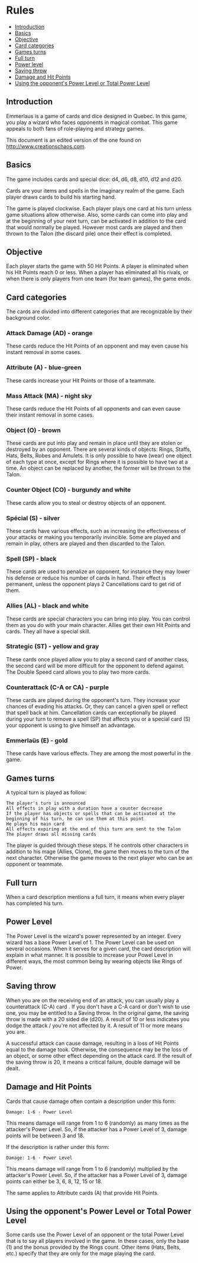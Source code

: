 # Rules

* [Introduction](#introduction)
* [Basics](#basics)
* [Objective](#objective)
* [Card categories](#Card-categories)
* [Games turns](#Games-turns)
* [Full turn](#Full-turn)
* [Power level](#Power-level)
* [Saving throw](#Saving-throw)
* [Damage and Hit Points](#Damage-and-Hit-Points)
* [Using the opponent's Power Level or Total Power Level](#Using-the-opponent's-Power-Level-or-Total-Power-Level)

## Introduction

Emmerlaus is a game of cards and dice designed in Quebec. In this game, you play a wizard who faces opponents in magical combat. This game appeals to both fans of role-playing and strategy games.

This document is an edited version of the one found on http://www.creationschaos.com.

## Basics

The game includes cards and special dice: d4, d6, d8, d10, d12 and d20.

Cards are your items and spells in the imaginary realm of the game. Each player draws cards to build his starting hand.

The game is played clockwise. Each player plays one card at his turn unless game situations allow otherwise. Also, some cards can come into play and at the beginning of your next turn, can be activated in addition to the card that would normally be played. However most cards are played and then thrown to the Talon (the discard pile) once their effect is completed.

## Objective

Each player starts the game with 50 Hit Points. A player is eliminated when his Hit Points reach 0 or less. When a player has eliminated all his rivals, or when there is only players from one team (for team games), the game ends.

## Card categories

The cards are divided into different categories that are recognizable by their background color.

### Attack Damage (AD) - orange
These cards reduce the Hit Points of an opponent and may even cause his instant removal in some cases.

### Attribute (A) - blue-green
These cards increase your Hit Points or those of a teammate.

### Mass Attack (MA) - night sky
These cards reduce the Hit Points of all opponents and can even cause their instant removal in some cases.

### Object (O) - brown
These cards are put into play and remain in place until they are stolen or destroyed by an opponent. There are several kinds of objects: Rings, Staffs, Hats, Belts, Robes and Amulets. It is only possible to have (wear) one object of each type at once, except for Rings where it is possible to have two at a time. An object can be replaced by another, the former will be thrown to the Talon.

### Counter Object (CO) - burgundy and white
These cards allow you to steal or destroy objects of an opponent.

### Spécial (S) - silver
These cards have various effects, such as increasing the effectiveness of your attacks or making you temporarily invincible. Some are played and remain in play, others are played and then discarded to the Talon.

### Spell (SP) - black
These cards are used to penalize an opponent, for instance they may lower his defense or reduce his number of cards in hand. Their effect is permanent, unless the opponent plays 2 Cancellations card to get rid of them.

### Allies (AL) - black and white
These cards are special characters you can bring into play. You can control them as you do with your main character. Allies get their own Hit Points and cards. They all have a special skill.

### Strategic (ST) - yellow and gray
These cards once played allow you to play a second card of another class, the second card will be more difficult for the opponent to defend against. The Double Speed card allows you to play two more cards.

### Counterattack (C-A or CA) - purple
These cards are played during the opponent's turn. They increase your chances of evading his attacks. Or, they can cancel a given spell or reflect that spell back at him. Cancellation cards can exceptionally be played during your turn to remove a spell (SP) that affects you or a special card (S) your opponent is using to give himself an advantage.

### Emmerlaüs (E) - gold
These cards have various effects. They are among the most powerful in the game.

## Games turns

A typical turn is played as follow:

    The player's turn is announced
    All effects in play with a duration have a counter decrease
    If the player has objects or spells that can be activated at the beginning of his turn, he can use them at this point
    He plays his main card
    All effects expiring at the end of this turn are sent to the Talon
    The player draws all missing cards

The player is guided through these steps. If he controls other characters in addition to his mage (Allies, Clone), the game then moves to the turn of the next character. Otherwise the game moves to the next player who can be an opponent or teammate.

## Full turn

When a card description mentions a full turn, it means when every player has completed his turn.

## Power Level

The Power Level is the wizard's power represented by an integer. Every wizard has a base Power Level of 1. The Power Level can be used on several occasions. When it serves for a given card, the card description will explain in what manner. It is possible to increase your Powel Level in different ways, the most common being by wearing objects like Rings of Power.

## Saving throw

When you are on the receiving end of an attack, you can usually play a counterattack (C-A) card . If you don't have a C-A card or don't wish to use one, you may be entitled to a Saving throw. In the original game, the saving throw is made with a 20 sided die (d20). A result of 10 or less indicates you dodge the attack / you're not affected by it. A result of 11 or more means you are.

A successful attack can cause damage, resulting in a loss of Hit Points equal to the damage took. Otherwise, the consequence may be the loss of an object, or some other effect depending on the attack card. If the result of the saving throw is 20, it means a critical failure, double damage will be dealt.

## Damage and Hit Points

Cards that cause damage often contain a description under this form:

    Damage: 1-6 · Power Level

This means damage will range from 1 to 6 (randomly) as many times as the attacker's Power Level. So, if the attacker has a Power Level of 3, damage points will be between 3 and 18.

If the description is rather under this form:

    Damage: 1-6 · Power Level

This means damage will range from 1 to 6 (randomly) multiplied by the attacker's Power Level. So, if the attacker has a Power Level of 3, damage points can either be 3, 6, 8, 12, 15 or 18.

The same applies to Attribute cards (A) that provide Hit Points.

## Using the opponent's Power Level or Total Power Level

Some cards use the Power Level of an opponent or the total Power Level that is to say all players involved in the game. In these cases, only the base (1) and the bonus provided by the Rings count. Other items (Hats, Belts, etc.) specify that they are only for the mage playing the card.
